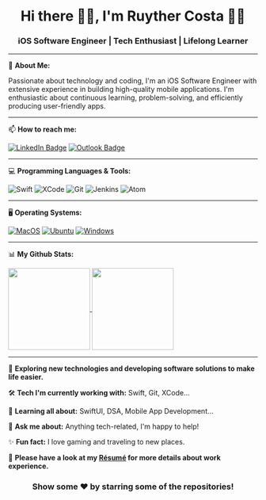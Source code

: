 <div align="center">

# Hi there 🙋‍♂️, I'm Ruyther Costa 👨‍💻

### iOS Software Engineer | Tech Enthusiast | Lifelong Learner

</div>

---

👋 **About Me:**

Passionate about technology and coding, I'm an iOS Software Engineer with extensive experience in building high-quality mobile applications. I'm enthusiastic about continuous learning, problem-solving, and efficiently producing user-friendly apps.

---

📫 **How to reach me:**

[![LinkedIn Badge](https://img.shields.io/badge/-LinkedIn-0077b5?style=flat&logo=LinkedIn&logoColor=white)](https://www.linkedin.com/in/ruyther)
[![Outlook Badge](https://img.shields.io/badge/-Outlook-0078D4?style=flat&logo=microsoft-outlook&logoColor=white)](mailto:ruy_fusion@hotmail.com.com)

---

💻 **Programming Languages & Tools:**

![Swift](https://img.shields.io/badge/-Swift-FA7343?style=flat&logo=swift&logoColor=white)
![XCode](https://img.shields.io/badge/-Xcode-007ACC?style=flat-square&logo=Xcode&logoColor=white)
![Git](https://img.shields.io/badge/-Git-F05032?style=flat&logo=git&logoColor=white)
![Jenkins](https://img.shields.io/badge/-Jenkins-D24939?style=flat&logo=Jenkins&logoColor=white)
![Atom](https://img.shields.io/badge/-Atom-66595C?style=flat&logo=Atom&logoColor=white)

---

🖥 **Operating Systems:**

[![MacOS](https://img.shields.io/badge/-MacOS-000000?style=flat&logo=macos&logoColor=white)](https://www.apple.com/macos/)
[![Ubuntu](https://img.shields.io/badge/-Ubuntu-E95420?style=flat&logo=ubuntu&logoColor=white)](https://ubuntu.com/)
[![Windows](https://img.shields.io/badge/-Windows-0078D6?style=flat&logo=windows&logoColor=white)](https://www.microsoft.com/en-us/windows)

---

📊 **My Github Stats:**

<div>
  <a href="https://github.com/Themakew/github-readme-stats">
    <img
      align="center"
      height="165"
      src="https://github-readme-stats.vercel.app/api?username=Themakew&count_private=true&show_icons=true&custom_title=Ruyther's%20Github%20Stats&hide=issues&theme=vision-friendly-dark"
    />
  </a>
  
  <a href="https://github.com/Themakew/github-readme-stats">
    <img
      align="center"
      height="165"
      src="https://github-readme-streak-stats.herokuapp.com/?user=Themakew&hide_border=true&theme=vision-friendly-dark"
    />
  </a>
</div>

---

🌱 **Exploring new technologies and developing software solutions to make life easier.**

🛠 **Tech I'm currently working with:** Swift, Git, XCode...

🚀 **Learning all about:** SwiftUI, DSA, Mobile App Development...

💬 **Ask me about:** Anything tech-related, I'm happy to help!

✨ **Fun fact:** I love gaming and traveling to new places.

📄 **Please have a look at my [Résumé]([Link-to-your-resume](https://www.linkedin.com/in/ruyther/overlay/1635544361431/single-media-viewer/?type=DOCUMENT&profileId=ACoAAA6cU0wBLtgjISVj-ixqacppLYnGvmbAI_g)https://www.linkedin.com/in/ruyther/overlay/1635544361431/single-media-viewer/?type=DOCUMENT&profileId=ACoAAA6cU0wBLtgjISVj-ixqacppLYnGvmbAI_g) for more details about work experience.**

<div align="center">

### Show some ❤️ by starring some of the repositories!

</div>
